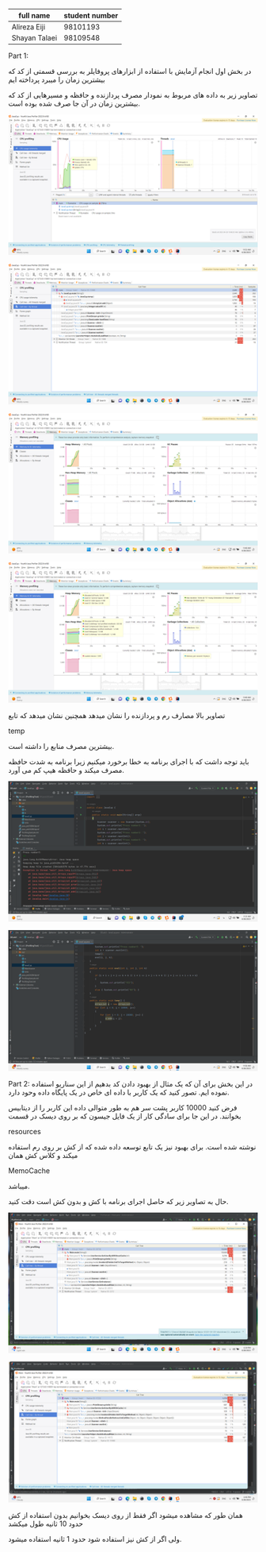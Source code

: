 | full name     | student number |
|---------------|----------------|
| Alireza Eiji  | 98101193       |
| Shayan Talaei | 98109548       |

Part 1:

در بخش اول انجام آزمایش با استفاده از ابزارهای پروفایلر به بررسی قسمتی از کد که بیشترین زمان را میبرد پرداخته ایم

تصاویر زیر به داده های مربوط به نمودار مصرف پردازنده  و حافظه و مسیرهایی از کد که بیشترین زمان در آن جا صرف شده بوده است.

![cpu_usage](./Screenshots/ScreenShots1/cpu_usage.png)

![cpu_per_thread](./Screenshots/ScreenShots1/Cpu_usage_Per_Thread.png)

![memory1](./Screenshots/ScreenShots1/memory_usage_1.png)

![memory2](./Screenshots/ScreenShots1/Memory_usage_2.png)


تصاویر بالا مصارف رم و پردازنده را نشان میدهد همچنین نشان میدهد که تابع 

temp

بیشترین مصرف منابع را داشته است.
 
باید توجه داشت که با اجرای برنامه به خطا برخورد میکنیم زیرا برنامه به شدت حافظه مصرف میکند و حافظه هیپ کم می آورد.

![error](./Screenshots/ScreenShots1/error_in_program.png)

![flameCode](./Screenshots/ScreenShots1/flameCode.png)






Part 2:
در این بخش برای آن که یک مثال از بهبود دادن کد بدهیم از این سناریو استفاده نموده ایم. تصور کنید که یک کاربر با داده ای خاص در یک پایگاه داده وحود دارد.

فرض کنید 10000 کاربر پشت سر هم به طور متوالی داده این کاربر را از دیتابیس بخوانند. در این جا برای سادگی کار از یک فایل جیسون که بر روی دیسک در قسمت

resources 

نوشته شده است. برای بهبود نیز یک تابع توسعه داده شده که از کش بر روی رم استفاده میکند و کلاس کش همان 

MemoCache

میباشد.

حال به تصاویر زیر که حاصل اجرای برنامه با کش و بدون کش است دقت کنید.

![withoutCache](./Screenshots/ScreenShots2/GetUserWithoutCache.png)



![withCache](./Screenshots/ScreenShots2/GetUserWithCache.png)


همان طور که مشاهده میشود اگر فقط از روی دیسک بخوانیم بدون استفاده از کش حدود 10 ثانیه طول میکشد

ولی اگر از کش نیز استفاده شود حدود 1 ثانیه استفاده میشود.